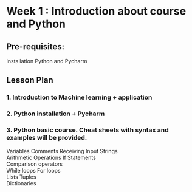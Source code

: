 # Week 1 : Introduction about course and Python 

## Pre-requisites:
Installation Python and Pycharm

## Lesson Plan
### 1.	Introduction to Machine learning + application
### 2.	Python installation + Pycharm
### 3.	Python basic course.  Cheat sheets with syntax and examples will be provided.
Variables
Comments
Receiving Input
Strings   
Arithmetic Operations
If Statements     
Comparison operators    
While loops
For loops     
Lists
Tuples     
Dictionaries    
 
